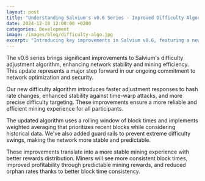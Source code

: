 ```yaml
---
layout: post
title: "Understanding Salvium's v0.6 Series - Improved Difficulty Algorithm"
date: 2024-12-18 12:00:00 +0200
categories: Development
image: /images/blog/difficulty-algo.jpg
excerpt: "Introducing key improvements in Salvium v0.6, featuring a new difficulty adjustment algorithm for better network stability."
---
```


The v0.6 series brings significant improvements to Salvium's difficulty adjustment algorithm, enhancing network stability and mining efficiency. This update represents a major step forward in our ongoing commitment to network optimization and security.

Our new difficulty algorithm introduces faster adjustment responses to hash rate changes, enhanced stability against time-warp attacks, and more precise difficulty targeting. These improvements ensure a more reliable and efficient mining experience for all participants.

The updated algorithm uses a rolling window of block times and implements weighted averaging that prioritizes recent blocks while considering historical data. We've also added guard rails to prevent extreme difficulty swings, making the network more stable and predictable.

These improvements translate into a more stable mining experience with better rewards distribution. Miners will see more consistent block times, improved profitability through predictable mining rewards, and reduced orphan rates thanks to better block time consistency.

